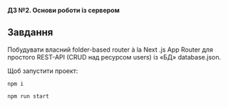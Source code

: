 **ДЗ №2. Основи роботи із сервером**

## Завдання

Побудувати власний folder-based router à la Next .js App Router для простого REST-API (CRUD над ресурсом users) із «БД» database.json.

Щоб запустити проект:

   ```npm i ```

   ``` npm run start ```

